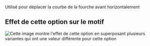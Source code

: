 Utilisé pour déplacer la courbe de la fourche avant horizontalement

## Effet de cette option sur le motif

![Cette image montre l'effet de cette option en superposant plusieurs variantes qui ont une valeur différente pour cette option](waralee\_crotchfactorfronthor\_sample.svg "Effet de cette option sur le motif")
